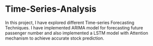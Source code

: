 # Time-Series-Analysis
In this project, I have explored different Time-series Forecasting Techniques. I have implemented ARIMA model for forecasting future passenger number and also implemented a LSTM model with Attention mechanism to achieve accurate stock prediction.
